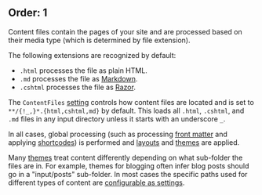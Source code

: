Order: 1
---
Content files contain the pages of your site and are processed based on their media type (which is determined by file extension).

The following extensions are recognized by default:

- `.html` processes the file as plain HTML.
- `.md` processes the file as [Markdown](xref:template-languages#markdown).
- `.cshtml` processes the file as [Razor](xref:template-languages#razor).

The `ContentFiles` [setting](xref:web-settings) controls how content files are located and is set to `**/{!_,}*.{html,cshtml,md}` by default. This loads all `.html`, `.cshtml`, and `.md` files in any input directory unless it starts with an underscore `_`.

In all cases, global processing (such as processing [front matter](xref:web-front-matter) and applying [shortcodes](xref:web-shortcodes)) is performed and [layouts](xref:web-templates#layouts) and [themes](xref:web-themes) are applied.

Many [themes](xref:web-themes) treat content differently depending on what sub-folder the files are in. For example, themes for blogging often infer blog posts should go in a "input/posts" sub-folder. In most cases the specific paths used for different types of content are [configurable as settings](xref:web-settings).